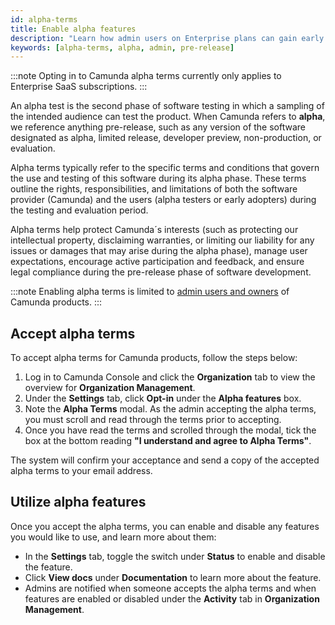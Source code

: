 ```yaml
---
id: alpha-terms
title: Enable alpha features
description: "Learn how admin users on Enterprise plans can gain early access to alpha features in Console and Modeler. "
keywords: [alpha-terms, alpha, admin, pre-release]
---
```


:::note
Opting in to Camunda alpha terms currently only applies to Enterprise SaaS subscriptions.
:::

An alpha test is the second phase of software testing in which a sampling of the intended audience can test the product. When Camunda refers to **alpha**, we reference anything pre-release, such as any version of the software designated as alpha, limited release, developer preview, non-production, or evaluation.

Alpha terms typically refer to the specific terms and conditions that govern the use and testing of this software during its alpha phase. These terms outline the rights, responsibilities, and limitations of both the software provider (Camunda) and the users (alpha testers or early adopters) during the testing and evaluation period.

Alpha terms help protect Camunda´s interests (such as protecting our intellectual property, disclaiming warranties, or limiting our liability for any issues or damages that may arise during the alpha phase), manage user expectations, encourage active participation and feedback, and ensure legal compliance during the pre-release phase of software development.

:::note
Enabling alpha terms is limited to [admin users and owners](/manage-users.md) of Camunda products.
:::

## Accept alpha terms

To accept alpha terms for Camunda products, follow the steps below:

1. Log in to Camunda Console and click the **Organization** tab to view the overview for **Organization Management**.
2. Under the **Settings** tab, click **Opt-in** under the **Alpha features** box.
3. Note the **Alpha Terms** modal. As the admin accepting the alpha terms, you must scroll and read through the terms prior to accepting.
4. Once you have read the terms and scrolled through the modal, tick the box at the bottom reading **"I understand and agree to Alpha Terms"**.

The system will confirm your acceptance and send a copy of the accepted alpha terms to your email address.

## Utilize alpha features

Once you accept the alpha terms, you can enable and disable any features you would like to use, and learn more about them:

- In the **Settings** tab, toggle the switch under **Status** to enable and disable the feature.
- Click **View docs** under **Documentation** to learn more about the feature.
- Admins are notified when someone accepts the alpha terms and when features are enabled or disabled under the **Activity** tab in **Organization Management**.
